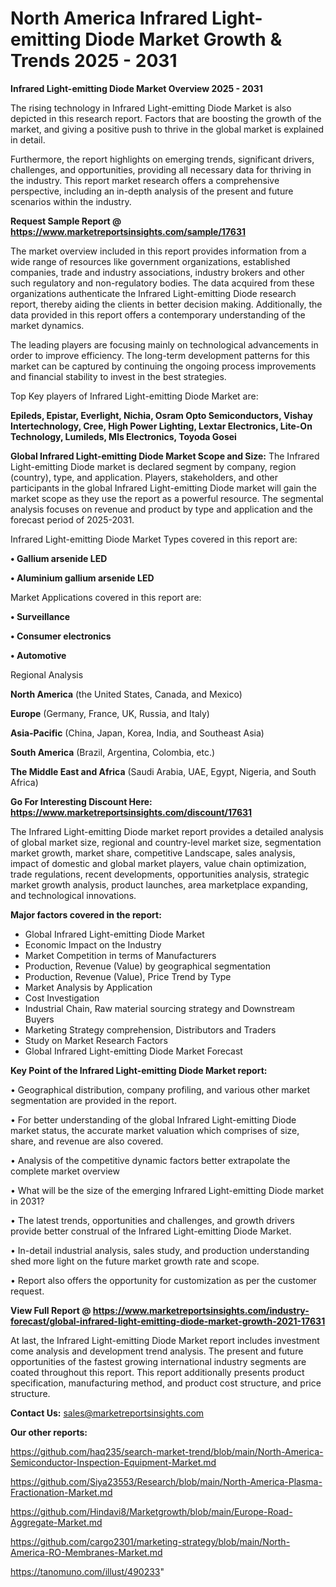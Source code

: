 # North America Infrared Light-emitting Diode Market Growth & Trends 2025 - 2031

<Strong> Infrared Light-emitting Diode Market Overview 2025 - 2031</strong>

The rising technology in Infrared Light-emitting Diode Market is also depicted in this research report. Factors that are boosting the growth of the market, and giving a positive push to thrive in the global market is explained in detail.

Furthermore, the report highlights on emerging trends, significant drivers, challenges, and opportunities, providing all necessary data for thriving in the industry. This report market research offers a comprehensive perspective, including an in-depth analysis of the present and future scenarios within the industry.

<strong>Request Sample Report @ <a href=https://www.marketreportsinsights.com/sample/17631>https://www.marketreportsinsights.com/sample/17631</a></strong>

The market overview included in this report provides information from a wide range of resources like government organizations, established companies, trade and industry associations, industry brokers and other such regulatory and non-regulatory bodies. The data acquired from these organizations authenticate the Infrared Light-emitting Diode research report, thereby aiding the clients in better decision making. Additionally, the data provided in this report offers a contemporary understanding of the market dynamics.

The leading players are focusing mainly on technological advancements in order to improve efficiency. The long-term development patterns for this market can be captured by continuing the ongoing process improvements and financial stability to invest in the best strategies.

Top Key players of Infrared Light-emitting Diode Market are:

<strong>Epileds, Epistar, Everlight, Nichia, Osram Opto Semiconductors, Vishay Intertechnology, Cree, High Power Lighting, Lextar Electronics, Lite-On Technology, Lumileds, Mls Electronics, Toyoda Gosei</strong>

<strong><b>Global Infrared Light-emitting Diode Market Scope and Size:</b></strong>
The Infrared Light-emitting Diode market is declared segment by company, region (country), type, and application. Players, stakeholders, and other participants in the global Infrared Light-emitting Diode market will gain the market scope as they use the report as a powerful resource. The segmental analysis focuses on revenue and product by type and application and the forecast period of 2025-2031.

Infrared Light-emitting Diode Market Types covered in this report are:

<strong>• Gallium arsenide LED

• Aluminium gallium arsenide LED</strong>

Market Applications covered in this report are:

<strong>• Surveillance

• Consumer electronics

• Automotive</strong> 

Regional Analysis

<strong>North America</strong> (the United States, Canada, and Mexico)

<strong>Europe</strong> (Germany, France, UK, Russia, and Italy)

<strong>Asia-Pacific</strong> (China, Japan, Korea, India, and Southeast Asia)

<strong>South America</strong> (Brazil, Argentina, Colombia, etc.)

<strong>The Middle East and Africa</strong> (Saudi Arabia, UAE, Egypt, Nigeria, and South Africa)

<strong>Go For Interesting Discount Here: <a href=https://www.marketreportsinsights.com/discount/17631>https://www.marketreportsinsights.com/discount/17631</a></strong>

The Infrared Light-emitting Diode market report provides a detailed analysis of global market size, regional and country-level market size, segmentation market growth, market share, competitive Landscape, sales analysis, impact of domestic and global market players, value chain optimization, trade regulations, recent developments, opportunities analysis, strategic market growth analysis, product launches, area marketplace expanding, and technological innovations.

<strong><b>Major factors covered in the report:</b></strong>
<ul>
  <li>Global Infrared Light-emitting Diode Market </li>
  <li>Economic Impact on the Industry</li>
  <li>Market Competition in terms of Manufacturers</li>
  <li>Production, Revenue (Value) by geographical segmentation</li>
  <li>Production, Revenue (Value), Price Trend by Type</li>
  <li>Market Analysis by Application</li>
  <li>Cost Investigation</li>
  <li>Industrial Chain, Raw material sourcing strategy and Downstream Buyers</li>
  <li>Marketing Strategy comprehension, Distributors and Traders</li>
  <li>Study on Market Research Factors</li>
  <li>Global Infrared Light-emitting Diode Market Forecast</li>
</ul>

<strong><b>Key Point of the Infrared Light-emitting Diode Market report:</b></strong>

• Geographical distribution, company profiling, and various other market segmentation are provided in the report.

• For better understanding of the global Infrared Light-emitting Diode market status, the accurate market valuation which comprises of size, share, and revenue are also covered.

• Analysis of the competitive dynamic factors better extrapolate the complete market overview

• What will be the size of the emerging Infrared Light-emitting Diode market in 2031?

• The latest trends, opportunities and challenges, and growth drivers provide better construal of the Infrared Light-emitting Diode Market.

• In-detail industrial analysis, sales study, and production understanding shed more light on the future market growth rate and scope.

• Report also offers the opportunity for customization as per the customer request.

<strong><b>View Full Report @ <a href=https://www.marketreportsinsights.com/industry-forecast/global-infrared-light-emitting-diode-market-growth-2021-17631>https://www.marketreportsinsights.com/industry-forecast/global-infrared-light-emitting-diode-market-growth-2021-17631</a></b></strong>


At last, the Infrared Light-emitting Diode Market report includes investment come analysis and development trend analysis. The present and future opportunities of the fastest growing international industry segments are coated throughout this report. This report additionally presents product specification, manufacturing method, and product cost structure, and price structure.

<strong>Contact Us:</strong>
sales@marketreportsinsights.com

<strong>Our other reports:</strong>

<a href=https://github.com/haq235/search-market-trend/blob/main/North-America-Semiconductor-Inspection-Equipment-Market.md>https://github.com/haq235/search-market-trend/blob/main/North-America-Semiconductor-Inspection-Equipment-Market.md</a>

<a href=https://github.com/Siya23553/Research/blob/main/North-America-Plasma-Fractionation-Market.md>https://github.com/Siya23553/Research/blob/main/North-America-Plasma-Fractionation-Market.md</a>

<a href=https://github.com/Hindavi8/Marketgrowth/blob/main/Europe-Road-Aggregate-Market.md>https://github.com/Hindavi8/Marketgrowth/blob/main/Europe-Road-Aggregate-Market.md</a>

<a href=https://github.com/cargo2301/marketing-strategy/blob/main/North-America-RO-Membranes-Market.md>https://github.com/cargo2301/marketing-strategy/blob/main/North-America-RO-Membranes-Market.md</a>

<a href=https://tanomuno.com/illust/490233>https://tanomuno.com/illust/490233</a>"
